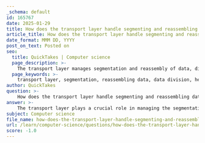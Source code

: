 ```yaml
---
_schema: default
id: 165767
date: 2025-01-29
title: How does the transport layer handle segmenting and reassembling data?
article_title: How does the transport layer handle segmenting and reassembling data?
date_format: MMM DD, YYYY
post_on_text: Posted on
seo:
  title: QuickTakes | Computer science
  page_description: >-
    The transport layer manages segmentation and reassembly of data, dividing large data streams into smaller segments with essential header information for efficient and reliable communication between applications over a network.
  page_keywords: >-
    transport layer, segmentation, reassembling data, data division, header information, sequence number, statistical multiplexing, receiving segments, error checking, acknowledgment mechanisms, flow control, maximum segment size
author: QuickTakes
question: >-
    How does the transport layer handle segmenting and reassembling data?
answer: >-
    The transport layer plays a crucial role in managing the segmentation and reassembly of data as it facilitates communication between applications running on different devices over a network. Here’s a detailed explanation of how this process works:\n\n### Segmentation\n\n1. **Data Division**: When data from higher layers (such as the application layer) reaches the transport layer, it is often too large to be transmitted in a single unit. The transport layer divides this data into smaller, manageable chunks called segments. This segmentation is essential for efficient transmission, especially given the limitations of underlying network protocols and devices.\n\n2. **Header Information**: Each segment is encapsulated with a header that contains vital information necessary for reassembly and proper delivery. This header typically includes:\n   - **Source and Destination Port Numbers**: These identify the sending and receiving applications, ensuring that the data reaches the correct process on the host.\n   - **Sequence Number**: This is crucial for reordering segments at the destination, as segments may arrive out of order due to varying network paths.\n\n3. **Statistical Multiplexing**: The transport layer also performs statistical multiplexing, allowing multiple application processes to share the same network resources. It forms segments from different applications and adds the necessary headers to distinguish between them.\n\n### Reassembly\n\n1. **Receiving Segments**: Once the segments are transmitted over the network, they arrive at the destination transport layer. The transport layer is responsible for collecting these segments and reassembling them into the original data stream.\n\n2. **Using Sequence Numbers**: The sequence numbers in the segment headers are used to reorder the segments correctly. This ensures that the data is reconstructed in the proper order, even if segments arrive out of sequence.\n\n3. **Error Checking and Acknowledgment**: In connection-oriented protocols like TCP, the transport layer implements mechanisms for error checking and acknowledgment. This includes:\n   - **Acknowledgment Mechanisms**: The receiver sends back acknowledgments for received segments, allowing the sender to know which segments have been successfully received.\n   - **Retransmission**: If segments are lost or corrupted during transmission, the transport layer can request retransmission of those segments.\n\n4. **Flow Control**: The transport layer also manages flow control to prevent overwhelming the receiver with too much data at once. This is often achieved through techniques like sliding window protocols, which regulate the amount of data that can be sent before requiring an acknowledgment.\n\n5. **Maximum Segment Size (MSS)**: The transport layer determines the maximum segment size that can be sent without fragmentation, which is crucial for optimizing performance and ensuring that segments fit within the constraints of the underlying network.\n\n### Conclusion\n\nIn summary, the transport layer effectively handles segmentation and reassembly of data by dividing large data streams into smaller segments, encapsulating them with necessary headers, and ensuring that they are correctly reassembled at the destination. This process is vital for reliable communication between applications across a network, enabling efficient data transfer while managing issues like flow control and error correction.
subject: Computer science
file_name: how-does-the-transport-layer-handle-segmenting-and-reassembling-data.md
url: /learn/computer-science/questions/how-does-the-transport-layer-handle-segmenting-and-reassembling-data
score: -1.0
---
```


&nbsp;